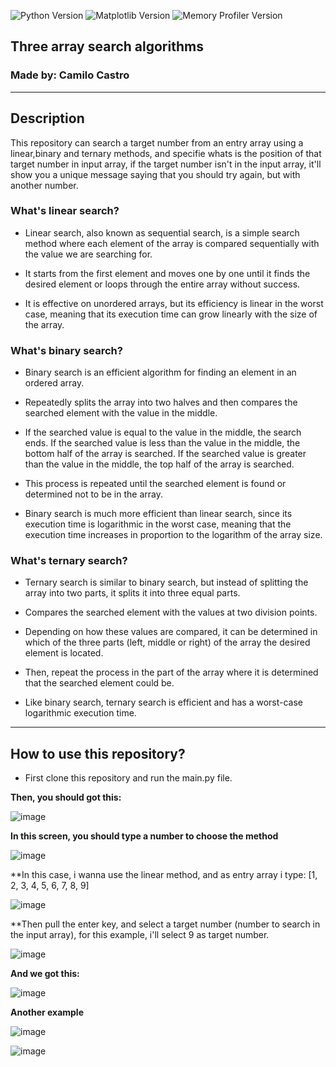 ![Python Version](https://img.shields.io/badge/python-3.10-blue.svg)
![Matplotlib Version](https://img.shields.io/badge/matplotlib-3.8.2-blue.svg)
![Memory Profiler Version](https://img.shields.io/badge/memory__profiler-0.61.0-blue)


## Three array search algorithms

### Made by: Camilo Castro
_____________________________________________________


## Description

This repository can search a target number from an entry array using a linear,binary and ternary methods, and specifie whats is the position of that target number in input array,
if the target number isn't in the input array, it'll show you a unique message saying that you should try again, but with another number.

### What's linear search?

 * Linear search, also known as sequential search, is a simple search method where each element of the array is compared sequentially with the value we are searching for.
   
 * It starts from the first element and moves one by one until it finds the desired element or loops through the entire array without success.
   
 * It is effective on unordered arrays, but its efficiency is linear in the worst case, meaning that its execution time can grow linearly with the size of the array.

### What's binary search?

 * Binary search is an efficient algorithm for finding an element in an ordered array.
   
 * Repeatedly splits the array into two halves and then compares the searched element with the value in the middle.
   
 * If the searched value is equal to the value in the middle, the search ends.
   If the searched value is less than the value in the middle, the bottom half of the array is searched.
   If the searched value is greater than the value in the middle, the top half of the array is searched.

*  This process is repeated until the searched element is found or determined not to be in the array.
  
*  Binary search is much more efficient than linear search, since its execution time is logarithmic in the worst case, meaning that the execution time increases in proportion to the logarithm of the array size.


### What's ternary search?

   * Ternary search is similar to binary search, but instead of splitting the array into two parts, it splits it into three equal parts.
     
   * Compares the searched element with the values at two division points.
     
   * Depending on how these values are compared, it can be determined in which of the three parts (left, middle or right) of the array the desired element is located.
     
   * Then, repeat the process in the part of the array where it is determined that the searched element could be.

   * Like binary search, ternary search is efficient and has a worst-case logarithmic execution time.

_________________________________________________________________________________


 ## How to use this repository?


  * First clone this repository and run the main.py file.

  **Then, you should got this:**

   ![image](https://github.com/BlutLucifugeKrieger/Three-array-search-algorithms/assets/130005378/2c8175b0-2b07-4e9c-b4dd-7c869a3b0f92)
     
   **In this screen, you should type a number to choose the method**

   ![image](https://github.com/BlutLucifugeKrieger/Three-array-search-algorithms/assets/130005378/c0b37692-5e2e-4e7f-95fd-4f83cb4b4d06)

   **In this case, i wanna use the linear method, and as entry array i type: [1, 2, 3, 4, 5, 6, 7, 8, 9]

   ![image](https://github.com/BlutLucifugeKrieger/Three-array-search-algorithms/assets/130005378/544ae9d5-0e17-428a-9a76-5dc277f7f5b3)

   **Then pull the enter key, and select a target number (number to search in the input array), for this example, i'll select 9 as target number.

   ![image](https://github.com/BlutLucifugeKrieger/Three-array-search-algorithms/assets/130005378/877fc6ed-bd35-4824-95fd-b12b2b1e7c54)

   **And we got this:**

   ![image](https://github.com/BlutLucifugeKrieger/Three-array-search-algorithms/assets/130005378/5b738128-2c2b-49c1-991c-a2cce6d79b36)
   

   **Another example**
   
   ![image](https://github.com/BlutLucifugeKrieger/Three-array-search-algorithms/assets/130005378/813008a8-6901-41b5-89f6-dddc0f0b7362)
   
   ![image](https://github.com/BlutLucifugeKrieger/Three-array-search-algorithms/assets/130005378/69a2bb3b-81ad-4d62-8f32-ab1d6b17c496)





 
